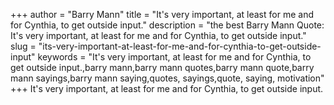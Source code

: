 +++
author = "Barry Mann"
title = "It's very important, at least for me and for Cynthia, to get outside input."
description = "the best Barry Mann Quote: It's very important, at least for me and for Cynthia, to get outside input."
slug = "its-very-important-at-least-for-me-and-for-cynthia-to-get-outside-input"
keywords = "It's very important, at least for me and for Cynthia, to get outside input.,barry mann,barry mann quotes,barry mann quote,barry mann sayings,barry mann saying,quotes, sayings,quote, saying, motivation"
+++
It's very important, at least for me and for Cynthia, to get outside input.
